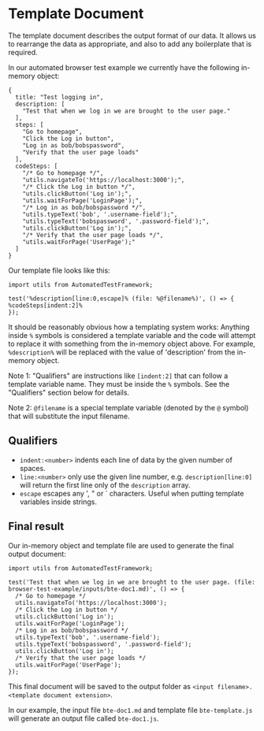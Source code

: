 # Template Document

The template document describes the output format of our data. It allows us to rearrange the data as appropriate, and also to add any boilerplate that is required.

In our automated browser test example we currently have the following in-memory object:

```
{
  title: "Test logging in",
  description: [
    "Test that when we log in we are brought to the user page."
  ],
  steps: [
    "Go to homepage",
    "Click the Log in button",
    "Log in as bob/bobspassword",
    "Verify that the user page loads"
  ],
  codeSteps: [
    "/* Go to homepage */",
    "utils.navigateTo('https://localhost:3000');",
    "/* Click the Log in button */",
    "utils.clickButton('Log in');",
    "utils.waitForPage('LoginPage');",
    "/* Log in as bob/bobspassword */",
    "utils.typeText('bob', '.username-field');",
    "utils.typeText('bobspassword', '.password-field');",
    "utils.clickButton('Log in');",
    "/* Verify that the user page loads */",
    "utils.waitForPage('UserPage');"
  ]
}
```

Our template file looks like this:

```
import utils from AutomatedTestFramework;

test('%description[line:0,escape]% (file: %@filename%)', () => {
%codeSteps[indent:2]%
});
```

It should be reasonably obvious how a templating system works: Anything inside `%` symbols is considered a template variable and the code will attempt to replace it with something from the in-memory object above. For example, `%description%` will be replaced with the value of 'description' from the in-memory object.

Note 1: "Qualifiers" are instructions like `[indent:2]` that can follow a template variable name. They must be inside the `%` symbols. See the "Qualifiers" section below for details.

Note 2: `@filename` is a special template variable (denoted by the `@` symbol) that will substitute the input filename.

## Qualifiers

- `indent:<number>` indents each line of data by the given number of spaces.
- `line:<number>` only use the given line number, e.g. `description[line:0]` will return the first line only of the `description` array.
- `escape` escapes any ', " or ` characters. Useful when putting template variables inside strings.

## Final result

Our in-memory object and template file are used to generate the final output document:

```
import utils from AutomatedTestFramework;

test('Test that when we log in we are brought to the user page. (file: browser-test-example/inputs/bte-doc1.md)', () => {
  /* Go to homepage */
  utils.navigateTo('https://localhost:3000');
  /* Click the Log in button */
  utils.clickButton('Log in');
  utils.waitForPage('LoginPage');
  /* Log in as bob/bobspassword */
  utils.typeText('bob', '.username-field');
  utils.typeText('bobspassword', '.password-field');
  utils.clickButton('Log in');
  /* Verify that the user page loads */
  utils.waitForPage('UserPage');
});
```

This final document will be saved to the output folder as `<input filename>.<template document extension>`.

In our example, the input file `bte-doc1.md` and template file `bte-template.js` will generate an output file called `bte-doc1.js`.
